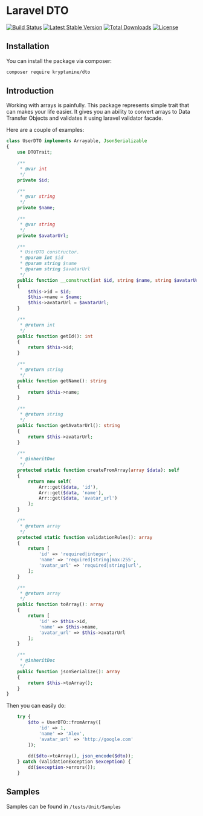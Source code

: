 # Laravel DTO
[![Build Status](https://img.shields.io/travis/kryptamine/dto/master.svg?style=flat-square)](https://travis-ci.org/kryptamine/dto)
[![Latest Stable Version](https://poser.pugx.org/kryptamine/dto/v/stable)](https://packagist.org/packages/kryptamine/dto)
[![Total Downloads](https://poser.pugx.org/kryptamine/dto/downloads)](https://packagist.org/packages/kryptamine/dto)
[![License](https://poser.pugx.org/kryptamine/dto/license)](https://packagist.org/packages/kryptamine/dto)
## Installation

You can install the package via composer:

```bash
composer require kryptamine/dto
```

## Introduction

Working with arrays is painfully.
This package represents simple trait that can makes your life easier. 
It gives you an ability to convert arrays to Data Transfer Objects and validates 
it using laravel validator facade.

Here are a couple of examples:

```php
class UserDTO implements Arrayable, JsonSerializable
{
    use DTOTrait;

    /**
     * @var int
     */
    private $id;

    /**
     * @var string
     */
    private $name;

    /**
     * @var string
     */
    private $avatarUrl;

    /**
     * UserDTO constructor.
     * @param int $id
     * @param string $name
     * @param string $avatarUrl
     */
    public function __construct(int $id, string $name, string $avatarUrl)
    {
        $this->id = $id;
        $this->name = $name;
        $this->avatarUrl = $avatarUrl;
    }

    /**
     * @return int
     */
    public function getId(): int
    {
        return $this->id;
    }

    /**
     * @return string
     */
    public function getName(): string
    {
        return $this->name;
    }

    /**
     * @return string
     */
    public function getAvatarUrl(): string
    {
        return $this->avatarUrl;
    }

    /**
     * @inheritDoc
     */
    protected static function createFromArray(array $data): self
    {
        return new self(
            Arr::get($data, 'id'),
            Arr::get($data, 'name'),
            Arr::get($data, 'avatar_url')
        );
    }

    /**
     * @return array
     */
    protected static function validationRules(): array
    {
        return [
            'id' => 'required|integer',
            'name' => 'required|string|max:255',
            'avatar_url' => 'required|string|url',
        ];
    }

    /**
     * @return array
     */
    public function toArray(): array
    {
        return [
            'id' => $this->id,
            'name' => $this->name,
            'avatar_url' => $this->avatarUrl
        ];
    }

    /**
     * @inheritDoc
     */
    public function jsonSerialize(): array
    {
        return $this->toArray();
    }
}
```

Then you can easily do:
```php
    try {
        $dto = UserDTO::fromArray([
            'id' => 1,
            'name' => 'Alex',
            'avatar_url' => 'http://google.com'
        ]); 
        
        dd($dto->toArray(), json_encode($dto));
    } catch (ValidationException $exception) {
        dd($exception->errors());
    } 
```

## Samples
Samples can be found in `/tests/Unit/Samples`
